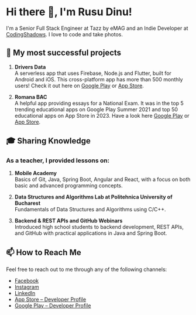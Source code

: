 # Hi there 👋, I'm Rusu Dinu! 

I'm a Senior Full Stack Engineer at Tazz by eMAG and an Indie Developer at [CodingShadows](https://codingshadows.com/).
I love to code and take photos.

## 🚀 My most successful projects

1. **Drivers Data** <br>
A serverless app that uses Firebase, Node.js and Flutter, built for Android and iOS. This cross-platform app has more than 500 monthly users! Check it out here on [Google Play](https://play.google.com/store/apps/details?id=com.codingshadows.driversdata) or [App Store](https://apps.apple.com/ro/app/drivers-data-virtual-logbook/id6451241471).  

2. **Romana BAC** <br>
A helpful app providing essays for a National Exam. It was in the top 5 trending educational apps on Google Play Summer 2021 and top 50 educational apps on App Store in 2023. Have a look here [Google Play](https://play.google.com/store/apps/details?id=com.codingshadows.romana_bac_v2) or [App Store](https://apps.apple.com/us/app/bac-romana-eseuri-comentarii/id6451208956).

## 🎓 Sharing Knowledge

### As a teacher, I provided lessons on:

1. **Mobile Academy** <br>
Basics of Git, Java, Spring Boot, Angular and React, with a focus on both basic and advanced programming concepts.

2. **Data Structures and Algorithms Lab at Politehnica University of Bucharest** <br>
Fundamentals of Data Structures and Algorithms using C/C++.

3. **Backend & REST APIs and GitHub Webinars** <br>
Introduced high school students to backend development, REST APIs, and GitHub with practical applications in Java and Spring Boot.

## 📫 How to Reach Me

Feel free to reach out to me through any of the following channels:

- [Facebook](https://www.facebook.com/rusudinustefan)
- [Instagram](https://www.instagram.com/dinuustefan)
- [LinkedIn](https://ro.linkedin.com/in/dinu-stefan-rusu)
- [App Store – Developer Profile](https://apps.apple.com/us/developer/dinu-stefan-rusu/id1697162965)
- [Google Play – Developer Profile](https://play.google.com/store/apps/dev?id=6837124126190232759)
